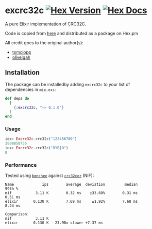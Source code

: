 # excrc32c [![Hex Version](https://img.shields.io/hexpm/v/excrc32c.svg)](https://hex.pm/packages/excrc32c) [![Hex Docs](https://img.shields.io/badge/docs-hexpm-blue.svg)](https://hexdocs.pm/excrc32c/)

A pure Elixir implementation of CRC32C.

Code is copied from [here](https://gist.github.com/tomciopp/2d174f3960b6386e86167268b1a9875d) and distributed as a package on Hex.pm

All credit goes to the original author(s):
- [tomciopp](https://github.com/tomciopp)
- [oliveigah](https://github.com/oliveigah)

## Installation

The package can be installedby adding `excrc32c` to your list of dependencies in `mix.exs`:

```elixir
def deps do
  [
    {:excrc32c, "~> 0.1.0"}
  ]
end
```

### Usage

```elixir
iex> Excrc32c.crc32c("123456789")
3808858755
iex> Excrc32c.crc32c("DYB|O")
0
```

### Performance

Tested using [`benchee`](https://github.com/bencheeorg/benchee) against [`crc32cer`](https://github.com/zmstone/crc32cer) (NIF):
```
Name             ips        average  deviation         median         99th %
nif           3.11 K        0.32 ms    ±33.60%        0.31 ms        0.51 ms
elixir       0.130 K        7.69 ms     ±1.92%        7.68 ms        8.24 ms

Comparison:
nif           3.11 K
elixir       0.130 K - 23.90x slower +7.37 ms
```

 

